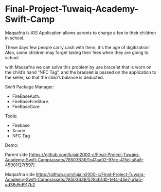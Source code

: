 # Final-Project-Tuwaiq-Academy-Swift-Camp

Maqsafna is iOS Application allows parents to charge a fee to their children in school. 

These days few people carry cash with them, it's the age of digitization! Also, some children may forget taking their  fees when they are going to school. 

with Maqsafna we can solve this problem  by use bracelet that is worn on the child’s hand “NFC Tag”, and the bracelet is passed on the application to the seller, so that the child’s balance is deducted.

Swift Package Manager:
- FireBaseAuth.
- FireBaseFireStore.
- FireBaseCore.


Tools:
- Firebase
-  Xcode
- NFC Tag

 
 Demo:

Parent side
[https://github.com/lujain2000-c/Final-Project-Tuwaiq-Academy-Swift-Camp/assets/78503639/1c41aa02-97ec-415d-a8a8-45901f27f597]

Maqsafna side
https://github.com/lujain2000-c/Final-Project-Tuwaiq-Academy-Swift-Camp/assets/78503639/528cb1d0-1ef4-45e7-a1a5-ad38d5d917b2

